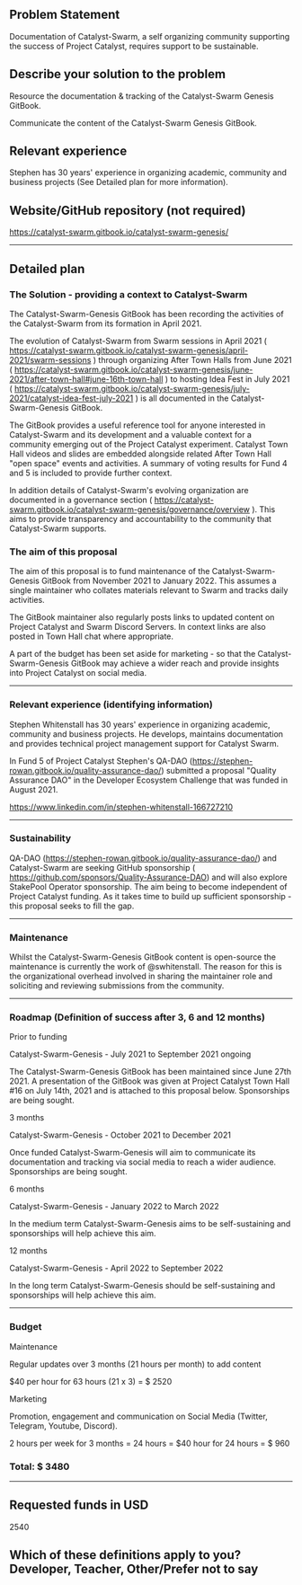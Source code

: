 ## Problem Statement

Documentation of Catalyst-Swarm, a self organizing community supporting the success of Project Catalyst, requires support to be sustainable.

## Describe your solution to the problem

Resource the documentation & tracking of the Catalyst-Swarm Genesis GitBook.

Communicate the content of the Catalyst-Swarm Genesis GitBook.


## Relevant experience

Stephen has 30 years' experience in organizing academic, community and business projects (See Detailed plan for more information).

## Website/GitHub repository (not required)

https://catalyst-swarm.gitbook.io/catalyst-swarm-genesis/

--------------------------------------------------------------------------------------------------

## Detailed plan

### The Solution - providing a context to Catalyst-Swarm

The Catalyst-Swarm-Genesis GitBook has been recording the activities of the Catalyst-Swarm from its formation in April 2021.

The evolution of Catalyst-Swarm from Swarm sessions in April 2021 ( https://catalyst-swarm.gitbook.io/catalyst-swarm-genesis/april-2021/swarm-sessions ) through organizing After Town Halls from June 2021 ( https://catalyst-swarm.gitbook.io/catalyst-swarm-genesis/june-2021/after-town-hall#june-16th-town-hall ) to hosting Idea Fest in July 2021 ( https://catalyst-swarm.gitbook.io/catalyst-swarm-genesis/july-2021/catalyst-idea-fest-july-2021 ) is all documented in the Catalyst-Swarm-Genesis GitBook.

The GitBook provides a useful reference tool for anyone interested in Catalyst-Swarm and its development and a valuable context for a community emerging out of the Project Catalyst experiment.  Catalyst Town Hall videos and slides are embedded alongside related After Town Hall "open space" events and activities. A summary of voting results for Fund 4 and 5 is included to provide further context.

In addition details of Catalyst-Swarm's evolving organization are documented in a governance section ( https://catalyst-swarm.gitbook.io/catalyst-swarm-genesis/governance/overview ). This aims to provide transparency and accountability to the community that Catalyst-Swarm supports.


### The aim of this proposal

The aim of this proposal is to fund maintenance of the Catalyst-Swarm-Genesis GitBook from November 2021 to January 2022. This assumes a single maintainer who collates materials relevant to Swarm and tracks daily activities.

The GitBook maintainer also regularly posts links to updated content on Project Catalyst and Swarm Discord Servers. In context links are also posted in Town Hall chat where appropriate.

A part of the budget has been set aside for marketing - so that the Catalyst-Swarm-Genesis GitBook may achieve a wider reach and provide insights into Project Catalyst on social media.

--------------------------------------------------------------------------------------------------

### Relevant experience (identifying information)

Stephen Whitenstall has 30 years' experience in organizing academic, community and business projects. He develops, maintains documentation and provides technical project management support for Catalyst Swarm.

In Fund 5 of Project Catalyst Stephen's QA-DAO (https://stephen-rowan.gitbook.io/quality-assurance-dao/) submitted a proposal "Quality Assurance DAO" in the Developer Ecosystem Challenge that was funded in August 2021.

https://www.linkedin.com/in/stephen-whitenstall-166727210

--------------------------------------------------------------------------------------------------

 ### Sustainability

QA-DAO (https://stephen-rowan.gitbook.io/quality-assurance-dao/) and Catalyst-Swarm are seeking GitHub sponsorship ( https://github.com/sponsors/Quality-Assurance-DAO) and will also explore StakePool Operator sponsorship. The aim being to become independent of Project Catalyst funding. As it takes time to build up sufficient sponsorship - this proposal seeks to fill the gap.

--------------------------------------------------------------------------------------------------

### Maintenance

Whilst the Catalyst-Swarm-Genesis GitBook content is open-source the maintenance is currently the work of @swhitenstall. The reason for this is the organizational overhead involved in sharing the maintainer role and soliciting and reviewing submissions from the community.

--------------------------------------------------------------------------------------------------

### Roadmap (Definition of success after 3, 6 and 12 months)

Prior to funding

Catalyst-Swarm-Genesis - July 2021 to September 2021 ongoing

The Catalyst-Swarm-Genesis GitBook has been maintained since June 27th 2021. A presentation of the GitBook was given at Project Catalyst Town Hall #16 on July 14th, 2021 and is attached to this proposal below. Sponsorships are being sought.

3 months

Catalyst-Swarm-Genesis - October 2021 to December 2021

Once funded Catalyst-Swarm-Genesis will aim to communicate its documentation and tracking via social media to reach a wider audience. Sponsorships are being sought.

6 months

Catalyst-Swarm-Genesis - January 2022 to March 2022

In the medium term Catalyst-Swarm-Genesis aims to be self-sustaining and sponsorships will help achieve this aim.

12 months

Catalyst-Swarm-Genesis - April 2022 to September 2022

In the long term Catalyst-Swarm-Genesis should be self-sustaining and sponsorships will help achieve this aim.

 --------------------------------------------------------------------------------------------------

### Budget

Maintenance

Regular updates over 3 months (21 hours per month) to add content

$40 per hour for 63 hours (21 x 3) = $ 2520

Marketing

Promotion, engagement and communication on Social Media (Twitter, Telegram, Youtube, Discord).

2 hours per week for 3 months = 24 hours = $40 hour for 24 hours = $ 960

 

### Total: $ 3480

--------------------------------------------------------------------------------------------------

## Requested funds in USD 

2540

## Which of these definitions apply to you? Developer, Teacher, Other/Prefer not to say
